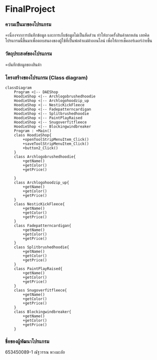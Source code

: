 # FinalProject

### ความเป็นมาของโปรแกรม
=เนื่องจากการบันทึกข้อมูล และการเก็บข้อมูลไม่เป็นสัดส่วน ทำให้บางครั้งสินค้าตกหล่น เลยคิดโปรแกรมนี้ขึ้นมาเพื่อตอบสนองของผู้ใช้ที่เป็นพ่อค้าเเม่ค้าออนไลน์ เพื่อให้การเช็คออร์เดอร์ง่ายขึ้น


### วัตถุประสงค์ของโปรแกรม
=บันทึกข้อมูลของสินค้า


### โครงสร้างของโปรแกรม (Class diagram)

```mermaid
classDiagram
    Program <|-- DAEShop
    HoodieShop <|-- Archlogobrushedhoodie
    HoodieShop <|-- Archlogohoodzip_up
    HoodieShop <|-- NesticKickFleece
    HoodieShop <|-- Fadepatterncardigan
    HoodieShop <|-- Splitbrushedhoodie
    HoodieShop <|-- PaintPlayRaised
    HoodieShop <|-- Snugoverfitfleece
    HoodieShop <|-- Blockingwindbreaker
    Program : +Main()
    class HoodieShop{
        +openToolStripMenuItem_Click()
        +saveToolStripMenuItem_Click()
        +button2_Click()
    }
    class Archlogobrushedhoodie{
        +getName()
        +getColor()
        +getPrice()
        
    }
    class Archlogohoodzip_up{
        +getName()
        +getColor()
        +getPrice()
    }
    class NesticKickFleece{
        +getName()
        +getColor()
        +getPrice()    
    }
    class Fadepatterncardigan{
        +getName()
        +getColor()
        +getPrice()
    }
    class Splitbrushedhoodie{
        +getName()
        +getColor()
        +getPrice()
    }
    class PaintPlayRaised{
        +getName()
        +getColor()
        +getPrice()
    }
    class Snugoverfitfleece{
        +getName()
        +getColor()
        +getPrice()
    }
    class Blockingwindbreaker{
        +getName()
        +getColor()
        +getPrice()
    }
```

### ชื่อของผู้พัฒนาโปรแกรม
653450089-1 ณัฐวรรณ พวงมะลัย
